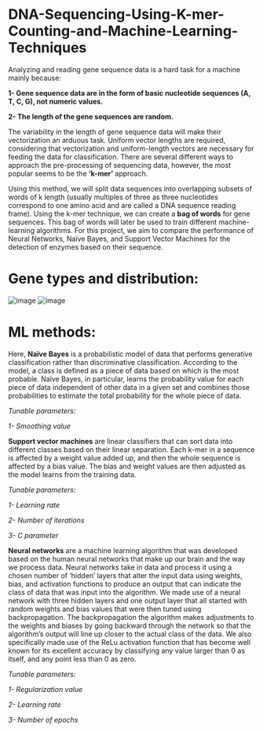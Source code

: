 # DNA-Sequencing-Using-K-mer-Counting-and-Machine-Learning-Techniques
Analyzing and reading gene sequence data is a hard task for a machine mainly because:

**1- Gene sequence data are in the form of basic nucleotide sequences (A, T, C, G), not numeric values.** 

**2- The length of the gene sequences are random.**

The variability in the length of gene sequence data will make their vectorization an arduous task. Uniform vector lengths are required, considering that vectorization and uniform-length vectors are necessary for feeding the data for classification. There are several
different ways to approach the pre-processing of sequencing
data, however, the most popular seems to be the **‘k-mer’**
approach. 

Using this method, we will split data sequences
into overlapping subsets of words of k length (usually
multiples of three as three nucleotides correspond to one amino
acid and are called a DNA sequence reading frame). Using the k-mer technique, we can create a **bag of words** for gene sequences. 
This bag of words will later be used to train different machine-learning algorithms. For this project, we aim to compare the performance of Neural Networks, Naïve Bayes, and Support Vector Machines for the detection of enzymes based on their sequence. 

# Gene types and distribution:

![image](https://github.com/user-attachments/assets/894780c2-8954-4948-bfc1-bf5623ed2920)
![image](https://github.com/user-attachments/assets/6dc5a3e6-213d-4d01-a656-bb064b97b708)


# ML methods: 

Here, **Naïve Bayes** is a probabilistic model of data that performs generative
classification rather than discriminative classification. According to the model, a class is
defined as a piece of data based on which is the most probable. Naïve Bayes, in particular, learns the
probability value for each piece of data independent
of other data in a given set and combines those probabilities to
estimate the total probability for the whole piece of data.

*Tunable parameters:* 

*1- Smoothing value*

**Support vector machines** are linear classifiers that can sort data into different classes based on their linear
separation. Each k-mer in a sequence is affected by a weight
value added up, and then the whole sequence is affected by a bias
value. The bias and weight values are then adjusted as the model
learns from the training data. 

*Tunable parameters:*

*1- Learning rate*

*2- Number of iterations*

*3- C parameter*

**Neural networks** are a machine learning algorithm that was
developed based on the human neural networks that make up
our brain and the way we process data. Neural networks take in
data and process it using a chosen number of ‘hidden’ layers that
alter the input data using weights, bias, and activation functions
to produce an output that can indicate the class of data that
was input into the algorithm. We made use of a
neural network with three hidden layers and one output layer that
all started with random weights and bias values that were
then tuned using backpropagation. The backpropagation
the algorithm makes adjustments to the weights and biases by going
backward through the network so that the algorithm’s output
will line up closer to the actual class of the data. We also
specifically made use of the ReLu activation function that has
become well known for its excellent accuracy by classifying any
value larger than 0 as itself, and any point less than 0 as zero.

*Tunable parameters:*

*1- Regularization value*

*2- Learning rate*

*3- Number of epochs*
